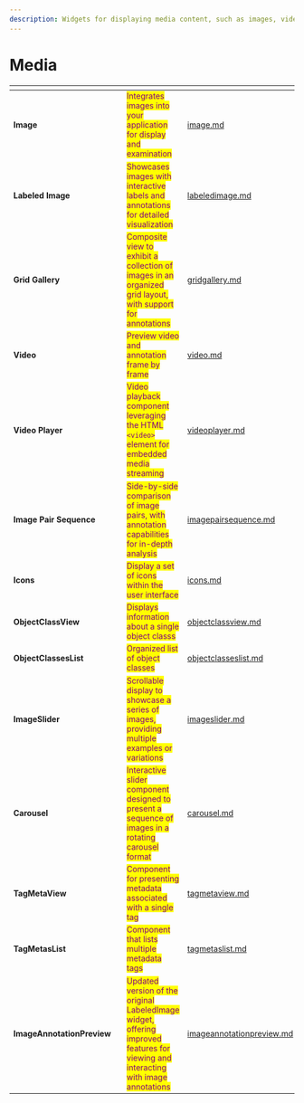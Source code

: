 ```yaml
---
description: Widgets for displaying media content, such as images, videos
---
```


# Media

<table data-view="cards"><thead><tr><th></th><th></th><th></th><th data-hidden data-card-target data-type="content-ref"></th></tr></thead><tbody><tr><td><strong>Image</strong></td><td><img src="../../../.gitbook/assets/widgets-image.png" alt=""></td><td><mark style="color:purple;">Integrates images into your application for display and examination</mark></td><td><a href="image.md">image.md</a></td></tr><tr><td><strong>Labeled Image</strong></td><td><img src="../../../.gitbook/assets/widgets-labeledImage.png" alt=""></td><td><mark style="color:purple;">Showcases images with interactive labels and annotations for detailed visualization</mark></td><td><a href="labeledimage.md">labeledimage.md</a></td></tr><tr><td><strong>Grid Gallery</strong></td><td><img src="../../../.gitbook/assets/widgets-GridGallery.png" alt=""></td><td><mark style="color:purple;">Composite view to exhibit a collection of images in an organized grid layout, with support for annotations</mark></td><td><a href="gridgallery.md">gridgallery.md</a></td></tr><tr><td><strong>Video</strong></td><td><img src="../../../.gitbook/assets/widgets-video.png" alt=""></td><td><mark style="color:purple;">Preview video and annotation frame by frame</mark></td><td><a href="video.md">video.md</a></td></tr><tr><td><strong>Video Player</strong></td><td><img src="../../../.gitbook/assets/widgets-videoPlayer.png" alt=""></td><td><mark style="color:purple;">Video playback component leveraging the HTML <code>&#x3C;video></code> element for embedded media streaming</mark></td><td><a href="videoplayer.md">videoplayer.md</a></td></tr><tr><td><strong>Image Pair Sequence</strong></td><td><img src="../../../.gitbook/assets/widget-ImagePairSequence.png" alt=""></td><td><mark style="color:purple;">Side-by-side comparison of image pairs, with annotation capabilities for in-depth analysis</mark></td><td><a href="imagepairsequence.md">imagepairsequence.md</a></td></tr><tr><td><strong>Icons</strong></td><td><img src="https://user-images.githubusercontent.com/120389559/225039036-991b1dd3-c348-4145-bf54-74f49187b183.png" alt=""></td><td><mark style="color:purple;">Display a set of icons within the user interface</mark></td><td><a href="icons.md">icons.md</a></td></tr><tr><td><strong>ObjectClassView</strong></td><td><img src="https://user-images.githubusercontent.com/79905215/218079475-c5c5c032-8420-4850-b3fc-19dfc19c266a.png" alt=""></td><td><mark style="color:purple;">Displays information about a single object classs</mark></td><td><a href="objectclassview.md">objectclassview.md</a></td></tr><tr><td><strong>ObjectClassesList</strong></td><td><img src="https://user-images.githubusercontent.com/79905215/218096273-0a52cc67-0ba8-4886-95a0-660e61d6a4eb.png" alt=""></td><td><mark style="color:purple;">Organized list of object classes</mark></td><td><a href="objectclasseslist.md">objectclasseslist.md</a></td></tr><tr><td><strong>ImageSlider</strong></td><td><img src="../../../.gitbook/assets/widget-imageSlider.png" alt=""></td><td><mark style="color:purple;">Scrollable display to showcase a series of images, providing multiple examples or variations</mark></td><td><a href="imageslider.md">imageslider.md</a></td></tr><tr><td><strong>Carousel</strong></td><td><img src="../../../.gitbook/assets/widget-carousel.png" alt=""></td><td><mark style="color:purple;">Interactive slider component designed to present a sequence of images in a rotating carousel format</mark></td><td><a href="carousel.md">carousel.md</a></td></tr><tr><td><strong>TagMetaView</strong></td><td><img src="../../../.gitbook/assets/image (1) (1) (1) (1) (1).png" alt="" data-size="original"></td><td><mark style="color:purple;">Component for presenting metadata associated with a single tag</mark></td><td><a href="tagmetaview.md">tagmetaview.md</a></td></tr><tr><td><strong>TagMetasList</strong></td><td><img src="../../../.gitbook/assets/image (1) (1) (1) (1) (1) (1).png" alt="" data-size="original"></td><td><mark style="color:purple;">Component that lists multiple metadata tags</mark></td><td><a href="tagmetaslist.md">tagmetaslist.md</a></td></tr><tr><td><strong>ImageAnnotationPreview</strong></td><td><img src="../../../.gitbook/assets/image (11).png" alt="" data-size="original"></td><td><mark style="color:purple;">Updated version of the original LabeledImage widget, offering improved features for viewing and interacting with image annotations</mark></td><td><a href="imageannotationpreview.md">imageannotationpreview.md</a></td></tr></tbody></table>
